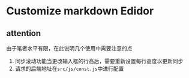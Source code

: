 # Customize markdown Edidor

## attention

由于笔者水平有限，在此说明几个使用中需要注意的点

1. 同步滚动功能当更改输入框的行高后，需要重新设置每行高度以更新同步
2. 请求的后端地址在`src/js/const.js`中进行配置
